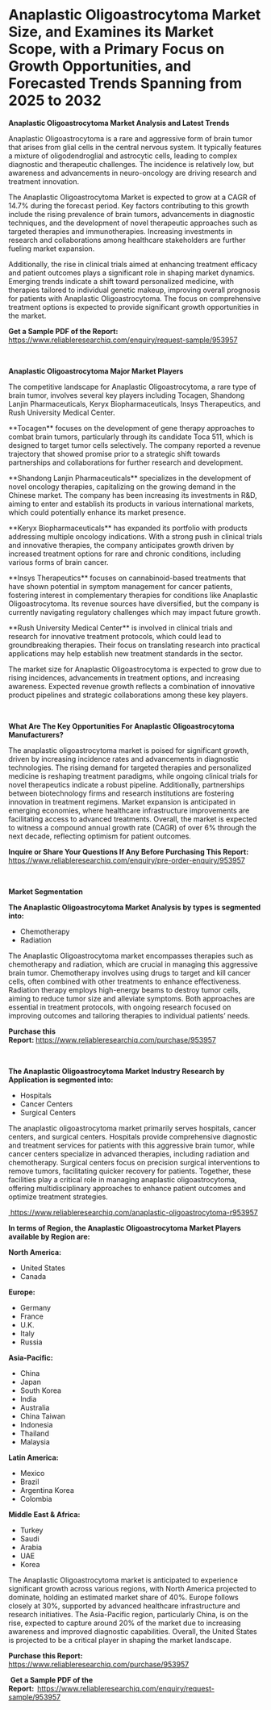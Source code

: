 <p><h1>Anaplastic Oligoastrocytoma Market Size, and Examines its Market Scope, with a Primary Focus on Growth Opportunities, and Forecasted Trends Spanning from 2025 to 2032</h1></p><p><strong>Anaplastic Oligoastrocytoma Market Analysis and Latest Trends</strong></p>
<p><p>Anaplastic Oligoastrocytoma is a rare and aggressive form of brain tumor that arises from glial cells in the central nervous system. It typically features a mixture of oligodendroglial and astrocytic cells, leading to complex diagnostic and therapeutic challenges. The incidence is relatively low, but awareness and advancements in neuro-oncology are driving research and treatment innovation.</p><p>The Anaplastic Oligoastrocytoma Market is expected to grow at a CAGR of 14.7% during the forecast period. Key factors contributing to this growth include the rising prevalence of brain tumors, advancements in diagnostic techniques, and the development of novel therapeutic approaches such as targeted therapies and immunotherapies. Increasing investments in research and collaborations among healthcare stakeholders are further fueling market expansion.</p><p>Additionally, the rise in clinical trials aimed at enhancing treatment efficacy and patient outcomes plays a significant role in shaping market dynamics. Emerging trends indicate a shift toward personalized medicine, with therapies tailored to individual genetic makeup, improving overall prognosis for patients with Anaplastic Oligoastrocytoma. The focus on comprehensive treatment options is expected to provide significant growth opportunities in the market.</p></p>
<p><strong>Get a Sample PDF of the Report:&nbsp;</strong> <a href="https://www.reliableresearchiq.com/enquiry/request-sample/953957?utm_campaign=2744&utm_medium=2&utm_source=Github&utm_content=ia&utm_term=18042025&utm_id=anaplastic-oligoastrocytoma">https://www.reliableresearchiq.com/enquiry/request-sample/953957</a></p>
<p>&nbsp;</p>
<p><strong>Anaplastic Oligoastrocytoma Major Market Players</strong></p>
<p><p>The competitive landscape for Anaplastic Oligoastrocytoma, a rare type of brain tumor, involves several key players including Tocagen, Shandong Lanjin Pharmaceuticals, Keryx Biopharmaceuticals, Insys Therapeutics, and Rush University Medical Center.</p><p>**Tocagen** focuses on the development of gene therapy approaches to combat brain tumors, particularly through its candidate Toca 511, which is designed to target tumor cells selectively. The company reported a revenue trajectory that showed promise prior to a strategic shift towards partnerships and collaborations for further research and development.</p><p>**Shandong Lanjin Pharmaceuticals** specializes in the development of novel oncology therapies, capitalizing on the growing demand in the Chinese market. The company has been increasing its investments in R&D, aiming to enter and establish its products in various international markets, which could potentially enhance its market presence.</p><p>**Keryx Biopharmaceuticals** has expanded its portfolio with products addressing multiple oncology indications. With a strong push in clinical trials and innovative therapies, the company anticipates growth driven by increased treatment options for rare and chronic conditions, including various forms of brain cancer.</p><p>**Insys Therapeutics** focuses on cannabinoid-based treatments that have shown potential in symptom management for cancer patients, fostering interest in complementary therapies for conditions like Anaplastic Oligoastrocytoma. Its revenue sources have diversified, but the company is currently navigating regulatory challenges which may impact future growth.</p><p>**Rush University Medical Center** is involved in clinical trials and research for innovative treatment protocols, which could lead to groundbreaking therapies. Their focus on translating research into practical applications may help establish new treatment standards in the sector.</p><p>The market size for Anaplastic Oligoastrocytoma is expected to grow due to rising incidences, advancements in treatment options, and increasing awareness. Expected revenue growth reflects a combination of innovative product pipelines and strategic collaborations among these key players.</p></p>
<p>&nbsp;</p>
<p><strong>What Are The Key Opportunities For Anaplastic Oligoastrocytoma Manufacturers?</strong></p>
<p><p>The anaplastic oligoastrocytoma market is poised for significant growth, driven by increasing incidence rates and advancements in diagnostic technologies. The rising demand for targeted therapies and personalized medicine is reshaping treatment paradigms, while ongoing clinical trials for novel therapeutics indicate a robust pipeline. Additionally, partnerships between biotechnology firms and research institutions are fostering innovation in treatment regimens. Market expansion is anticipated in emerging economies, where healthcare infrastructure improvements are facilitating access to advanced treatments. Overall, the market is expected to witness a compound annual growth rate (CAGR) of over 6% through the next decade, reflecting optimism for patient outcomes.</p></p>
<p><strong>Inquire or Share Your Questions If Any Before Purchasing This Report:</strong> <a href="https://www.reliableresearchiq.com/enquiry/pre-order-enquiry/953957?utm_campaign=2744&utm_medium=2&utm_source=Github&utm_content=ia&utm_term=18042025&utm_id=anaplastic-oligoastrocytoma">https://www.reliableresearchiq.com/enquiry/pre-order-enquiry/953957</a></p>
<p>&nbsp;</p>
<p><strong>Market Segmentation</strong></p>
<p><strong>The Anaplastic Oligoastrocytoma Market Analysis by types is segmented into:</strong></p>
<p><ul><li>Chemotherapy</li><li>Radiation</li></ul></p>
<p><p>The Anaplastic Oligoastrocytoma market encompasses therapies such as chemotherapy and radiation, which are crucial in managing this aggressive brain tumor. Chemotherapy involves using drugs to target and kill cancer cells, often combined with other treatments to enhance effectiveness. Radiation therapy employs high-energy beams to destroy tumor cells, aiming to reduce tumor size and alleviate symptoms. Both approaches are essential in treatment protocols, with ongoing research focused on improving outcomes and tailoring therapies to individual patients’ needs.</p></p>
<p><strong>Purchase this Report:&nbsp;</strong><a href="https://www.reliableresearchiq.com/purchase/953957?utm_campaign=2744&utm_medium=2&utm_source=Github&utm_content=ia&utm_term=18042025&utm_id=anaplastic-oligoastrocytoma">https://www.reliableresearchiq.com/purchase/953957</a></p>
<p>&nbsp;</p>
<p><strong>The Anaplastic Oligoastrocytoma Market Industry Research by Application is segmented into:</strong></p>
<p><ul><li>Hospitals</li><li>Cancer Centers</li><li>Surgical Centers</li></ul></p>
<p><p>The anaplastic oligoastrocytoma market primarily serves hospitals, cancer centers, and surgical centers. Hospitals provide comprehensive diagnostic and treatment services for patients with this aggressive brain tumor, while cancer centers specialize in advanced therapies, including radiation and chemotherapy. Surgical centers focus on precision surgical interventions to remove tumors, facilitating quicker recovery for patients. Together, these facilities play a critical role in managing anaplastic oligoastrocytoma, offering multidisciplinary approaches to enhance patient outcomes and optimize treatment strategies.</p></p>
<p><a href="https://www.reliableresearchiq.com/anaplastic-oligoastrocytoma-r953957?utm_campaign=2744&utm_medium=2&utm_source=Github&utm_content=ia&utm_term=18042025&utm_id=anaplastic-oligoastrocytoma">&nbsp;https://www.reliableresearchiq.com/anaplastic-oligoastrocytoma-r953957</a></p>
<p><strong>In terms of Region, the Anaplastic Oligoastrocytoma Market Players available by Region are:</strong></p>
<p>
    <p> <strong> North America: </strong>
        <ul>
            <li>United States</li>
            <li>Canada</li>
        </ul>
        </p> 
    <p> <strong> Europe: </strong>
        <ul>
            <li>Germany</li>
            <li>France</li>
            <li>U.K.</li>
            <li>Italy</li>
            <li>Russia</li>
        </ul>
        </p> 
    <p> <strong> Asia-Pacific: </strong>
        <ul>
            <li>China</li>
            <li>Japan</li>
            <li>South Korea</li>
            <li>India</li>
            <li>Australia</li>
            <li>China Taiwan</li>
            <li>Indonesia</li>
            <li>Thailand</li>
            <li>Malaysia</li>
        </ul>
        </p> 
    <p> <strong> Latin America: </strong>
        <ul>
            <li>Mexico</li>
            <li>Brazil</li>
            <li>Argentina Korea</li>
            <li>Colombia</li>
        </ul>
        </p> 
    <p> <strong> Middle East & Africa: </strong>
        <ul>
            <li>Turkey</li>
            <li>Saudi</li>
            <li>Arabia</li>
            <li>UAE</li>
            <li>Korea</li>
        </ul>
    </p>
    </p>
<p><p>The Anaplastic Oligoastrocytoma market is anticipated to experience significant growth across various regions, with North America projected to dominate, holding an estimated market share of 40%. Europe follows closely at 30%, supported by advanced healthcare infrastructure and research initiatives. The Asia-Pacific region, particularly China, is on the rise, expected to capture around 20% of the market due to increasing awareness and improved diagnostic capabilities. Overall, the United States is projected to be a critical player in shaping the market landscape.</p></p>
<p><strong>Purchase this Report: </strong><a href="https://www.reliableresearchiq.com/purchase/953957?utm_campaign=2744&utm_medium=2&utm_source=Github&utm_content=ia&utm_term=18042025&utm_id=anaplastic-oligoastrocytoma">https://www.reliableresearchiq.com/purchase/953957</a></p>
<p>&nbsp;<strong>Get a Sample PDF of the Report:&nbsp;&nbsp;</strong><a href="https://www.reliableresearchiq.com/enquiry/request-sample/953957?utm_campaign=2744&utm_medium=2&utm_source=Github&utm_content=ia&utm_term=18042025&utm_id=anaplastic-oligoastrocytoma">https://www.reliableresearchiq.com/enquiry/request-sample/953957</a></p>
<p><strong></strong></p>
<p><p></p><p></p><p></p></p>